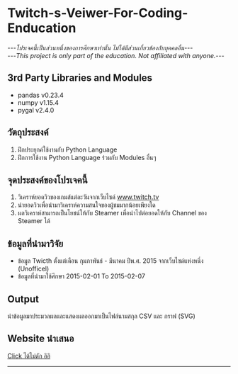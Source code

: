 # Twitch-s-Veiwer-For-Coding-Enducation

*---โปรเจคนี้เป็นส่วนหนึ่งของการศึกษาเท่านั้น ไม่ได้มีส่วนเกี่ยวข้องกับบุคคลอื่น---*</br>
*---This project is only part of the education. Not affiliated with anyone.---*
## 3rd Party Libraries and Modules
- pandas v0.23.4 
- numpy v1.15.4
- pygal v2.4.0

## วัตถุประสงค์
1. ฝึกประยุกค์ใช้งานกับ Python Language
2. ฝึกการใช้งาน Python Language ร่วมกับ Modules อื่นๆ

## จุดประสงค์ของโปรเจคนี้
1. วิเคราห์ยอดวิวของเกมส์แต่ละวันจากเว็บไซด์ www.twitch.tv
2. นำยอดวิวเพื่อนำมาวิเคราห์ความสนใจของผู้ชมมากน้อยเพียงใด
3. ผลวิเคราห์สามารถเป็นโยชน์ให้กับ Steamer เพื่อนำไปต่อยอดให้กับ Channel ของ Steamer ได้

## ข้อมูลที่นำมาวิจัย
- ข้อมูล Twicth ตั้งแต่เดือน กุมภาพันธ์ - มีนาคม ปีพ.ศ. 2015 จากเว็บไซด์แห่งหนึ่ง (Unofficel)
- ข้อมูลที่นำมาใช้ศึกษา 2015-02-01 To 2015-02-07

## Output
นำข้อมูลมาประมวลผลและแสดงผลออกมาเป็นไฟล์นามสกุล CSV และ กราฟ (SVG)

## Website นำเสนอ
[Click ได้ไม่ดัก อิอิ](https://jer11698.github.io./)

---
